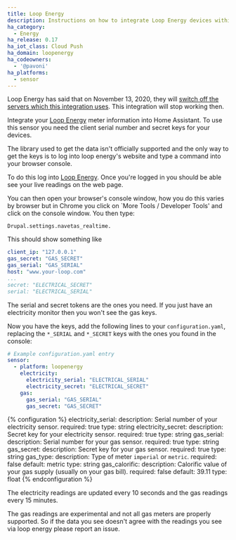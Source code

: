 ```yaml
---
title: Loop Energy
description: Instructions on how to integrate Loop Energy devices within Home Assistant.
ha_category:
  - Energy
ha_release: 0.17
ha_iot_class: Cloud Push
ha_domain: loopenergy
ha_codeowners:
  - '@pavoni'
ha_platforms:
  - sensor
---
```


<div class='note warning'>

Loop Energy has said that on November 13, 2020, they will [switch off the servers which this integration uses](https://email.loop.homes/action-required-how-to-claim-your-free-loop-upgrade-1). This integration will stop working then.

</div>

Integrate your [Loop Energy](https://www.your-loop.com/) meter information into Home Assistant. To use this sensor you need the client serial number and secret keys for your devices.

The library used to get the data isn't officially supported and the only way to get the keys is to log into loop energy's website and type a command into your browser console.

To do this log into [Loop Energy](https://www.your-loop.com/). Once you're logged in you should be able see your live readings on the web page.

You can then open your browser's console window, how you do this varies by browser but in Chrome you click on `More Tools / Developer Tools' and click on the console window. You then type:

`Drupal.settings.navetas_realtime.`

This should show something like

```yaml
client_ip: "127.0.0.1"
gas_secret: "GAS_SECRET"
gas_serial: "GAS_SERIAL"
host: "www.your-loop.com"
...
secret: "ELECTRICAL_SECRET"
serial: "ELECTRICAL_SERIAL"
```

The serial and secret tokens are the ones you need. If you just have an electricity monitor then you won't see the gas keys.

Now you have the keys, add the following lines to your `configuration.yaml`, replacing the `*_SERIAL` and `*_SECRET` keys with the ones you found in the console:

```yaml
# Example configuration.yaml entry
sensor:
  - platform: loopenergy
    electricity:
      electricity_serial: "ELECTRICAL_SERIAL"
      electricity_secret: "ELECTRICAL_SECRET"
    gas:
      gas_serial: "GAS_SERIAL"
      gas_secret: "GAS_SECRET"
```

{% configuration %}
electricity_serial:
  description: Serial number of your electricity sensor.
  required: true
  type: string
electricity_secret:
  description: Secret key for your electricity sensor.
  required: true
  type: string
gas_serial:
  description: Serial number for your gas sensor.
  required: true
  type: string
gas_secret:
  description: Secret key for your gas sensor.
  required: true
  type: string
gas_type:
  description: Type of meter `imperial` or `metric`.
  required: false
  default: metric
  type: string
gas_calorific:
  description: Calorific value of your gas supply (usually on your gas bill).
  required: false
  default: 39.11
  type: float
{% endconfiguration %}

The electricity readings are updated every 10 seconds and the gas readings every 15 minutes.

The gas readings are experimental and not all gas meters are properly supported. So if the data you see doesn't agree with the readings you see via loop energy please report an issue.
